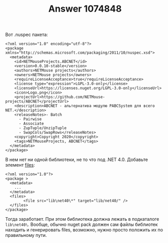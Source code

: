 ﻿---
title: "Answer 1074848"
se.owner.user_id: 240512
se.owner.display_name: "MSDN.WhiteKnight"
se.owner.link: "https://ru.stackoverflow.com/users/240512/msdn-whiteknight"
se.answer_id: 1074848
se.question_id: 1074575
se.post_type: answer
se.score: 1
se.is_accepted: True
---
<p>Вот .nuspec пакета:</p>

<pre class="lang-xml prettyprint-override"><code>&lt;?xml version="1.0" encoding="utf-8"?&gt;
&lt;package xmlns="http://schemas.microsoft.com/packaging/2011/10/nuspec.xsd"&gt;
  &lt;metadata&gt;
    &lt;id&gt;NETMouseProjects.ABCNET&lt;/id&gt;
    &lt;version&gt;0.0.10-stable&lt;/version&gt;
    &lt;authors&gt;NETMouse projects&lt;/authors&gt;
    &lt;owners&gt;NETMouse projects&lt;/owners&gt;
    &lt;requireLicenseAcceptance&gt;true&lt;/requireLicenseAcceptance&gt;
    &lt;license type="expression"&gt;LGPL-3.0-only&lt;/license&gt;
    &lt;licenseUrl&gt;https://licenses.nuget.org/LGPL-3.0-only&lt;/licenseUrl&gt;
    &lt;icon&gt;Logo.png&lt;/icon&gt;
    &lt;projectUrl&gt;https://github.com/NETMouse-projects/ABCNET&lt;/projectUrl&gt;
    &lt;description&gt;ABCNET - альтернатива модулю PABCSystem для всего NET.&lt;/description&gt;
    &lt;releaseNotes&gt;- Batch
      - Pairwise
      - Associate
      - ZupTuple/UnzipTuple
      - SwapCols/SwapRows&lt;/releaseNotes&gt;
    &lt;copyright&gt;Copyright 2020&lt;/copyright&gt;
    &lt;tags&gt;NETMouseProjects, ABCNET&lt;/tags&gt;
  &lt;/metadata&gt;
&lt;/package&gt;
</code></pre>

<p>В нем нет ни одной библиотеки, не то что под .NET 4.0. Добавьте элемент <a href="https://docs.microsoft.com/en-us/nuget/reference/nuspec#including-assembly-files" rel="nofollow noreferrer">files</a>:</p>

<pre class="lang-xml prettyprint-override"><code>&lt;?xml version="1.0"?&gt;
&lt;package &gt;
  &lt;metadata&gt;
    ...
  &lt;/metadata&gt;
  &lt;files&gt;
        &lt;file src="lib\net40\*" target="lib/net40/" /&gt;        
  &lt;/files&gt;
&lt;/package&gt;
</code></pre>

<p>Тогда заработает. При этом библиотека должна лежать в подкаталоге <code>lib\net40\</code>. Вообще, обычно nuget pack должен сам файлы библиотек находить и генерировать files, возможно, нужно просто положить их по правильному пути.   </p>
